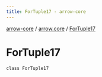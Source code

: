 ```yaml
---
title: ForTuple17 - arrow-core
---
```


[arrow-core](../index.html) / [arrow.core](index.html) / [ForTuple17](./-for-tuple17.html)

# ForTuple17

`class ForTuple17`